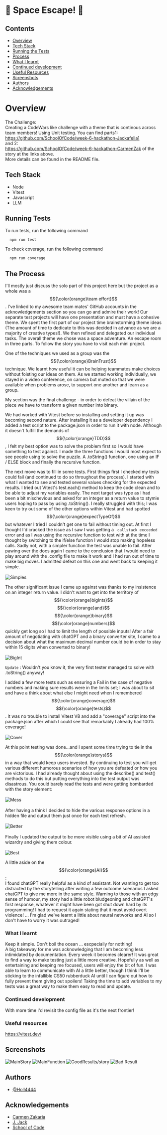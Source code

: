 
# 👾 Space Escape! 👾

## Contents
* [Overview](#overview)
* [Tech Stack](#tech-stack)
* [Running the Tests](#running-tests)
* [Process](#the-process)
* [What I learnt](#what-i-learnt)
* [Continued development](#continued-development)
* [Useful Resources](#useful-resources)
* [Screenshots](#screenshots)
* [Authors](#authors)
* [Acknowledgements](#acknowledgements)

# Overview

The Challenge:\
Creating a CodeWars like challenge with a theme that is continous across team members!
Using Unit testing.
You can find parts1:\
https://github.com/SchoolOfCode/week-6-hackathon-Jackafella1 \
and 2:\
https://github.com/SchoolOfCode/week-6-hackathon-CarmenZak
of the story at the links above.\
More details can be found in the README file.


## Tech Stack

- Node
- Vitest
- Javascript
- LLM


## Running Tests

To run tests, run the following command

```bash
  npm run test
```

To check  coverage, run the following command

```bash
  npm run coverage
```


## The Process
I'll mostly just discuss the solo part of this project here but the project as a whole was a $${\color{orange}team effort}$$. I've linked to my awesome team mates' GitHub accounts in the acknowledgements section so you can go and admire their work!
Our separate test projects will have one presentation and must have a cohesive theme. We spent the first part of our project time brainstorming theme ideas (The amount of time to dedicate to this was decided in advance as we are a majority of creative types!). We then refined and delegated our individual tasks. The overall theme we chose was a space adventure. An escape room in three parts. To follow the story you have to visit each mini project.

One of the techniques we used as a group was the $${\color{orange}BrainTrust}$$ technique. We learnt how useful it can be helping teammates make choices without foisting our ideas on them. As we started working individually, we stayed in a video conference, on camera but muted so that we were available when problems arose, to support one another and learn as a group.

My section was the final challenge - in order to defeat the villain of the piece we have to transform a given number into binary.

We had worked with Vitest before so installing and setting it up was becoming second nature. After installing it as a developer dependency I added a test script to the package.json in order to run it with node.
Although it doesn't fulfill the demands of $${\color{orange}TDD}$$, I felt my best option was to solve the problem first so I would have something to test against. I made the three functions I would most expect to see people using to solve the puzzle. A .toString()
function, one using an IF / ELSE block and finally the recursive function.

The next move was to fill in some tests. 
First things first I checked my tests could fail (and continued to do so throughout the process). I started with what I wanted to see and tested several values checking for the expected results. I tried out Vitest's test.each() method to keep the code clean and to be able to adjust my variables easily.
The next target was type as I had been a bit mischevious and asked for an integer as a return value to stymie users hoping to pass by using .toString(). I really struggled with this; I was keen to try out some of the other options within Vitest and had spotted $${\color{orange}expectTypeOf}$$ but whatever I tried I couldn't get one to fail without timing out. At first I thought I'd cracked the issue as I saw I was getting a ``` callstack exceeded``` error and as I was using the recursive function to test with at the time I thought by switching to the if/else function I would stop making hopeless calls. Sadly not, with a simpler function the test was unable to fail. After pawing over the docs again I came to the conclusion that I would need to play around with the .config file to make it work and I had run out of time to make big moves. I admitted defeat on this one and went back to keeping it simple.\
\
![Simples](https://github.com/user-attachments/assets/22a7902a-d552-496b-8877-994e8e990e09)

The other significant issue I came up against was thanks to my insistence on an integer return value. I didn't want to get into the territory of $${\color{orange}bigInts}$$ $${\color{orange}and}$$ $${\color{orange}binary}$$ $${\color{orange}numbers}$$ quickly get long so I had to limit the length of possible inputs! After a fair amount of negotiating with chatGPT and a binary converter site, I came to a decision about what the maximum decimal number could be in order to stay within 15 digits when converted to binary!\
\
![BigInt](https://github.com/user-attachments/assets/9a07a657-1881-4ae0-868a-46415729c1eb)

```Update``` : Wouldn't you know it, the very first tester managed to solve with .toString() anyway!

I added a few more tests such as ensuring a Fail in the case of negative numbers and making sure results were in the limits set; I was about to sit and have a think about what else I might need when I remembered $${\color{orange}coverage}$$ $${\color{orange}tests}$$. It was no trouble to install Vitest V8 and add a "coverage" script into the package.json after which I could see that remarkably I already had 100% coverage!\
\
![Cover](https://github.com/user-attachments/assets/4b2ecc89-50bd-4107-82a3-90b132394af3)

At this point testing was done...and I spent some time trying to tie in the $${\color{orange}storys}$$ in a way that would keep users invested. By continuing to test you will get various different humorous scenarios of how you are defeated or how you are victorious. I had already thought about using the describe() and test() methods to do this but putting everything into the test output was disastrous. You could barely read the tests and were getting bombarded with the story element:\
\
![Mess](https://github.com/user-attachments/assets/d37ccf49-b71d-4014-958f-d6988d675987)
\
\
After having a think I decided to hide the various response options in a hidden file and output them just once for each test refresh.\
\
![Better](https://github.com/user-attachments/assets/805a3dd3-16a3-49c5-a281-c127a0f69961) \
\
Finally I updated the output to be more visible using a bit of AI assisted wizardry and giving them colour.\
\
![Best](https://github.com/user-attachments/assets/7e02c6d8-7b39-4a41-888e-d338516103cc)

A little aside on the $${\color{orange}AI}$$:\
I found chatGPT really helpful as a kind of assistant. Not wanting to get too distracted by the storytelling after writing a few outcome scenarios I asked chatGPT to give me more in the same style. Warning to those with an edgy sense of humour, my story had a little robot bludgeoning and chatGPT's first response, whatever it might have been got shut down hard by its programming! I had to request it again stating that it must avoid overt violence! ... I'm glad we've learnt a little about neural networks and AI so I don't have to worry it was outraged!



### What I learnt
Keep it simple. Don't boil the ocean ... escpecially for nothing!\
A big takeaway for me was acknowledging that I am becoming less intimidated by documentation. Every week it becomes clearer!
It was great to find a way to make testing just a little more creative. Hopefully as well as entertaining and keeping me focused, users will enjoy the bit of fun.
I was able to learn to communicate with AI a little better, though I think I'll be sticking to the infallible CS50 rubberduck AI until I can figure out how to fully prevent them giving out spoilers!
Taking the time to add variables to my tests was a great way to make them easy to read and update.

### Continued development
With more time I'd revisit the config file as it's the next frontier!

### Useful resources
https://vitest.dev/

## Screenshots
![MainStory](https://github.com/user-attachments/assets/a34d0522-4de3-4189-9de6-ff65343e3e6a)
![MainFunction](https://github.com/user-attachments/assets/bd9e2319-cab0-42b4-9fe2-0a6c60d4d809)
![GoodResults/story](https://github.com/user-attachments/assets/6303e92c-962b-44be-a031-4a6ad77922b9)
![Bad Result](https://github.com/user-attachments/assets/3bd8695f-2e09-4cfe-8b95-7999644d57cf)

## Authors

- [@Holl4444](https://github.com/)

  
## Acknowledgements

 - [Carmen Zakaria](https://github.com/CarmenZak)
 - [J. Jack](https://github.com/Jackafella1)
 - [School of Code](https://schoolofcode.co.uk/)

